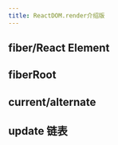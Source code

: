 ```yaml
---
title: ReactDOM.render介绍版
---
```


## fiber/React Element

## fiberRoot

## current/alternate

## update 链表
